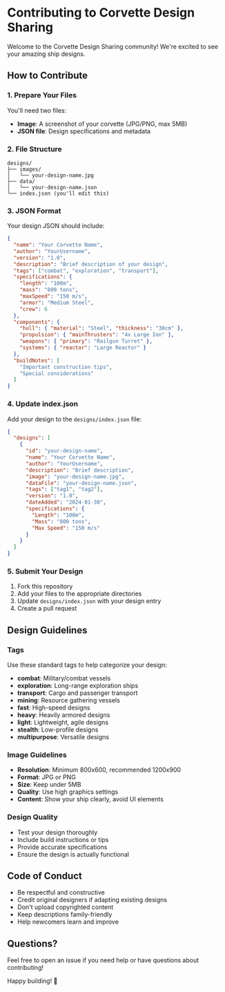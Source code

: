 # Contributing to Corvette Design Sharing

Welcome to the Corvette Design Sharing community! We're excited to see your amazing ship designs.

## How to Contribute

### 1. Prepare Your Files

You'll need two files:
- **Image**: A screenshot of your corvette (JPG/PNG, max 5MB)
- **JSON file**: Design specifications and metadata

### 2. File Structure

```
designs/
├── images/
│   └── your-design-name.jpg
├── data/
│   └── your-design-name.json
└── index.json (you'll edit this)
```

### 3. JSON Format

Your design JSON should include:

```json
{
  "name": "Your Corvette Name",
  "author": "YourUsername",
  "version": "1.0",
  "description": "Brief description of your design",
  "tags": ["combat", "exploration", "transport"],
  "specifications": {
    "length": "100m",
    "mass": "800 tons",
    "maxSpeed": "150 m/s",
    "armor": "Medium Steel",
    "crew": 6
  },
  "components": {
    "hull": { "material": "Steel", "thickness": "30cm" },
    "propulsion": { "mainThrusters": "4x Large Ion" },
    "weapons": { "primary": "Railgun Turret" },
    "systems": { "reactor": "Large Reactor" }
  },
  "buildNotes": [
    "Important construction tips",
    "Special considerations"
  ]
}
```

### 4. Update index.json

Add your design to the `designs/index.json` file:

```json
{
  "designs": [
    {
      "id": "your-design-name",
      "name": "Your Corvette Name",
      "author": "YourUsername",
      "description": "Brief description",
      "image": "your-design-name.jpg",
      "dataFile": "your-design-name.json",
      "tags": ["tag1", "tag2"],
      "version": "1.0",
      "dateAdded": "2024-01-30",
      "specifications": {
        "Length": "100m",
        "Mass": "800 tons",
        "Max Speed": "150 m/s"
      }
    }
  ]
}
```

### 5. Submit Your Design

1. Fork this repository
2. Add your files to the appropriate directories
3. Update `designs/index.json` with your design entry
4. Create a pull request

## Design Guidelines

### Tags
Use these standard tags to help categorize your design:
- **combat**: Military/combat vessels
- **exploration**: Long-range exploration ships
- **transport**: Cargo and passenger transport
- **mining**: Resource gathering vessels
- **fast**: High-speed designs
- **heavy**: Heavily armored designs
- **light**: Lightweight, agile designs
- **stealth**: Low-profile designs
- **multipurpose**: Versatile designs

### Image Guidelines
- **Resolution**: Minimum 800x600, recommended 1200x900
- **Format**: JPG or PNG
- **Size**: Keep under 5MB
- **Quality**: Use high graphics settings
- **Content**: Show your ship clearly, avoid UI elements

### Design Quality
- Test your design thoroughly
- Include build instructions or tips
- Provide accurate specifications
- Ensure the design is actually functional

## Code of Conduct

- Be respectful and constructive
- Credit original designers if adapting existing designs
- Don't upload copyrighted content
- Keep descriptions family-friendly
- Help newcomers learn and improve

## Questions?

Feel free to open an issue if you need help or have questions about contributing!

Happy building! 🚢